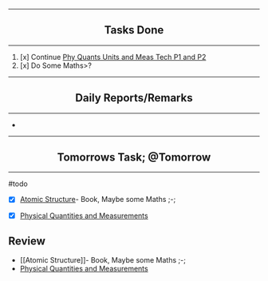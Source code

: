 ***
## <center> Tasks Done </center>
***

1. [x]  Continue [Phy Quants Units and Meas Tech P1 and P2](app://obsidian.md/Phy%20Quants%20Units%20and%20Meas%20Tech%20P1%20and%20P2.pdf)
2. [x] Do Some Maths>?


---
## <center> Daily Reports/Remarks </center>
---
- 

---
## <center> Tomorrows Task; @Tomorrow </center>
---
#todo
-	[x]  [Atomic Structure](app://obsidian.md/Atomic%20Structure)- Book, Maybe some Maths ;-;
-	[x] [Physical Quantities and Measurements](app://obsidian.md/Physical%20Quantities%20and%20Measurements.md)


## Review
- [[Atomic Structure]]- Book, Maybe some Maths ;-;
- [Physical Quantities and Measurements](Physical%20Quantities%20and%20Measurements.md)